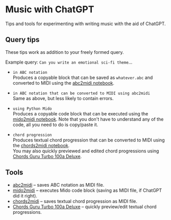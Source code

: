 # Music with ChatGPT

Tips and tools for experimenting with writing music with the aid of ChatGPT.

## Query tips

These tips work as addition to your freely formed query.

Example query: `Can you write an emotional sci-fi theme`...

- `in ABC notation`<br>
Produces a copyable block that can be saved as `whatever.abc` and converted to MIDI using the [abc2midi notebook]().

- `in ABC notation that can be converted to MIDI using abc2midi`<br>
Same as above, but less likely to contain errors.

- `using Python Mido`<br>
Produces a copyable code block that can be executed using the [mido2midi notebook](). Note that you don't have to understand any of the code, all you need to do is copy/paste it.

- `chord progression`<br>
Produces textual chord progression that can be converted to MIDI using the [chords2midi notebook]().<br>
You may also quickly previewed and edited chord progressions using [Chords Guru Turbo 100a Deluxe](https://ki.gy/cv).

## Tools

- [abc2midi]() – saves ABC notation as MIDI file.
- [mido2midi]() – executes Mido code block (saving as MIDI file, if ChatGPT did it right).
- [chords2midi]() – saves textual chord progression as MIDI file.
- [Chords Guru Turbo 100a Deluxe](https://ki.gy/cv) – quickly preview/edit textual chord progressions.
